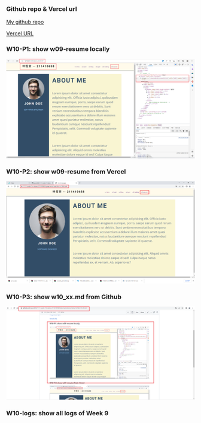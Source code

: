 ### Github repo & Vercel url

[My github repo](https://github.com/anan826/1111-sweb-1N-demo-211410658.git)

[Vercel URL](https://1111-web-demo-id-kd9e.vercel.app/)

### W10-P1: show w09-resume locally

![](w10-p1.png)

### W10-P2: show w09-resume from Vercel

![](w10-p2.png)

### W10-P3: show w10_xx.md from Github

![](w10-p3.png)

### W10-logs: show all logs of Week 9